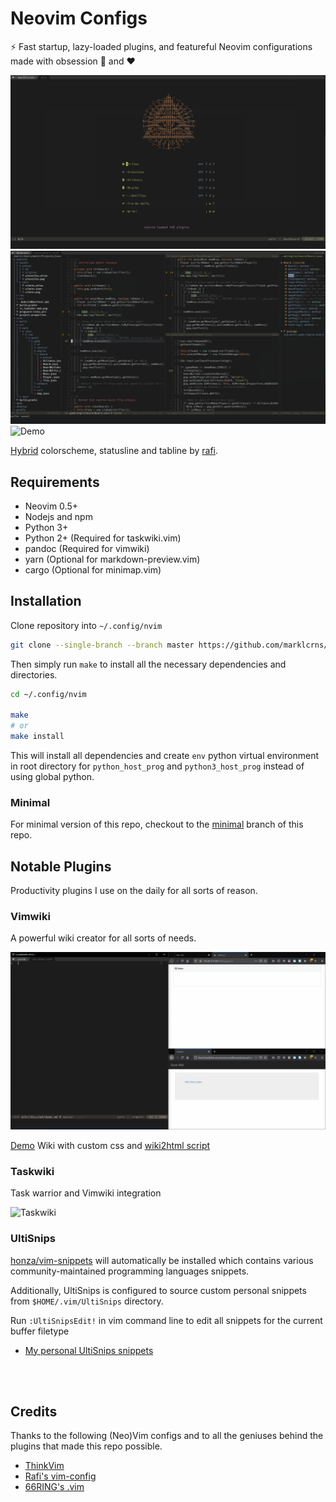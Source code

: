 # Neovim Configs

⚡ Fast startup, lazy-loaded plugins, and featureful Neovim configurations made
with obsession 🤤 and ❤

![Dashboard](./demo/dashboard.png)
![Neovim](./demo/neovim.png)
![Demo](./demo/demo.gif)

[Hybrid](https://github.com/rafi/vim-config/blob/master/themes/hybrid.vim)
colorscheme, statusline and tabline by [rafi](https://github.com/rafi).

## Requirements

- Neovim 0.5+
- Nodejs and npm
- Python 3+
- Python 2+ (Required for taskwiki.vim)
- pandoc (Required for vimwiki)
- yarn (Optional for markdown-preview.vim)
- cargo (Optional for minimap.vim)

## Installation

Clone repository into `~/.config/nvim`

```bash
git clone --single-branch --branch master https://github.com/marklcrns/nvim-config ~/.config/nvim
```

Then simply run `make` to install all the necessary dependencies and
directories.

```bash
cd ~/.config/nvim

make
# or
make install
```

This will install all dependencies and create `env` python virtual environment
in root directory for `python_host_prog` and `python3_host_prog` instead of
using global python.

### Minimal

For minimal version of this repo, checkout to the
[minimal](https://github.com/marklcrns/nvim-config/tree/minimal) branch of this
repo.


## Notable Plugins

Productivity plugins I use on the daily for all sorts of reason.

### Vimwiki

A powerful wiki creator for all sorts of needs.

![Vimwiki](./demo/vimwiki.gif)

[Demo](https://marklcrns.github.io/wiki/docs/html/index.html) Wiki with custom
css and [wiki2html script](https://github.com/marklcrns/nvim-config/blob/master/config/plugins/wiki2html.sh)

### Taskwiki

Task warrior and Vimwiki integration

![Taskwiki](./demo/taskwiki.gif)

### UltiSnips

[honza/vim-snippets](https://github.com/honza/vim-snippets) will automatically
be installed which contains various community-maintained programming languages
snippets.

Additionally, UltiSnips is configured to source custom personal snippets from
`$HOME/.vim/UltiSnips` directory.

Run `:UltiSnipsEdit!` in vim command line to edit all snippets for the current
buffer filetype

- [My personal UltiSnips snippets](https://github.com/marklcrns/ultisnips-snippets)

<br>
<br>

## Credits

Thanks to the following (Neo)Vim configs and to all the geniuses behind the
plugins that made this repo possible.

- [ThinkVim](https://github.com/hardcoreplayers/ThinkVim)
- [Rafi's vim-config](https://github.com/rafi/vim-config)
- [66RING's .vim](https://github.com/66RING/.vim)

